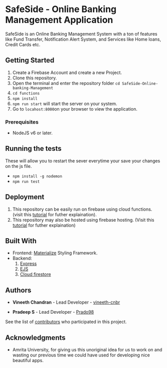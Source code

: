 # SafeSide - Online Banking Management Application

SafeSide is an Online Banking Management System with a ton of features like Fund Transfer, Notification Alert System, and Services like Home loans, Credit Cards etc.

## Getting Started

1. Create a Firebase Account and create a new Project. 
2. Clone this repository.
3. Open the terminal and enter the repository folder `cd SafeSide-Online-banking-Management`
4. `cd functions`
5. `npm install`
6. `npm run start` will start the server on your system.
7. Go to `locahost:8000`on your browser to view the application.

### Prerequisites

* NodeJS v6 or later.

## Running the tests

These will allow you to restart the sever everytime your save your changes on the js file. 

* `npm install -g nodemon`
* `npm run test`



## Deployment

1. This repository can be easily run on firebase using cloud functions. (visit this [tutorial](https://www.youtube.com/watch?v=vr0Gfvp5v1A) for futher explaination).
2. This repository may also be hosted using firebase hosting. (Visit this [tutorial](https://www.youtube.com/watch?v=LOeioOKUKI8) for futher explaination)

## Built With

* Frontend:
    [Materialize](http://www.materializecss.com/) Styling Framework.
* Backend:
    1. [Express](https://expressjs.com/)
    2. [EJS](http://ejs.co/#docs)
    3. [Cloud firestore](https://www.youtube.com/watch?v=2Vf1D-rUMwE)


## Authors

* **Vineeth Chandran** - Lead Developer - [vineeth-cnbr](https://github.com/vineeth-cnbr)


* **Pradeep S** - Lead Developer - [Prado98](https://github.com/Prado98)

See the list of [contributors](https://github.com/vineeth-cnbr/SafeSide-Online-banking-Management/graphs/contributors) who participated in this project.


## Acknowledgments

* Amrita University, for giving us this unoriginal idea for us to work on and wasting our previous time we could have used for developing nice beautiful apps. 
